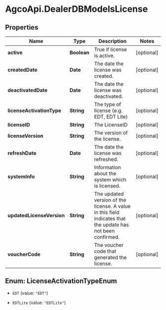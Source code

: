 # AgcoApi.DealerDBModelsLicense

## Properties

Name | Type | Description | Notes
------------ | ------------- | ------------- | -------------
**active** | **Boolean** | True if license is active. | [optional] 
**createdDate** | **Date** | The date the license was created. | [optional] 
**deactivatedDate** | **Date** | The date the license was deactivated. | [optional] 
**licenseActivationType** | **String** | The type of license (e.g. EDT, EDT Lite) | [optional] 
**licenseID** | **String** | The LicenseID | [optional] 
**licenseVersion** | **String** | The version of the license. | [optional] 
**refreshDate** | **Date** | The date the license was refreshed. | [optional] 
**systemInfo** | **String** | Information about the system which is licensed. | [optional] 
**updatedLicenseVersion** | **String** | The updated version of the license.  A value in this field indicates that the update has not been confirmed. | [optional] 
**voucherCode** | **String** | The voucher code that generated the license. | [optional] 



## Enum: LicenseActivationTypeEnum


* `EDT` (value: `"EDT"`)

* `EDTLite` (value: `"EDTLite"`)




